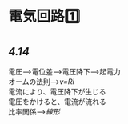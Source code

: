 # 電気回路1️⃣
## *4.14*
電圧-->電位差-->電圧降下-->起電力<br>
オームの法則-->*v=Ri*<br>
電流により、電圧降下が生じる<br>
電圧をかけると、電流が流れる<br>
比率関係-->*線形*<br>
